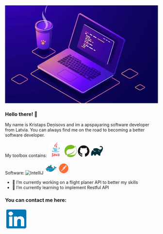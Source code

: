 ![First-programming-languages](https://github.com/DeKristaps/DeKristaps/blob/main/First-programming-languages.jpg)
### Hello there! 👋

My name is Kristaps Deņisovs and im a apspayaring software developer from Latvia. You can always find me on the road to becoming a better software developer. 


My toolbox contains:
<img src="https://github.com/devicons/devicon/blob/master/icons/java/java-original-wordmark.svg" alt="Java icon" width="50" height="50" />
<img src="https://github.com/devicons/devicon/blob/master/icons/spring/spring-original.svg" alt="Spring boot icon" width="40" height="40" />
<img src="https://github.com/devicons/devicon/blob/master/icons/github/github-original.svg" alt="Github icon" width="40" height="40" />
<img src="https://github.com/devicons/devicon/blob/master/icons/gradle/gradle-plain.svg" alt="Gradle" width="40" height="40" />

Software:
<img src="https://upload.wikimedia.org/wikipedia/commons/9/9c/IntelliJ_IDEA_Icon.svg" alt="IntelliJ" width="40" height="40" />
<img src="https://github.com/devicons/devicon/blob/master/icons/docker/docker-original.svg" alt="Docker" width="40" height="40" />
<img src="https://github.com/DeKristaps/DeKristaps/blob/main/postman.png" alt="Postman" width="40" height="40" />


- 🔭 I’m currently working on a flight planer API to better my skills
- 🌱 I’m currently learning to implement Restful API


### You can contact me here:

[![button](https://github.com/DeKristaps/DeKristaps/blob/main/LinkedIn.PNG)](https://www.linkedin.com/in/kristapsdenisovs/)



